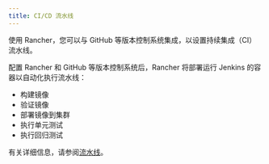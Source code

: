 ```yaml
---
title: CI/CD 流水线
---
```


使用 Rancher，您可以与 GitHub 等版本控制系统集成，以设置持续集成（CI）流水线。

配置 Rancher 和 GitHub 等版本控制系统后，Rancher 将部署运行 Jenkins 的容器以自动化执行流水线：

- 构建镜像
- 验证镜像
- 部署镜像到集群
- 执行单元测试
- 执行回归测试

有关详细信息，请参阅[流水线](/docs/k8s-in-rancher/pipelines/_index)。
